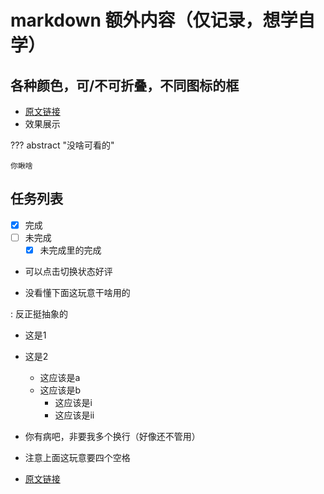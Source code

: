 # markdown 额外内容（仅记录，想学自学）

## 各种颜色，可/不可折叠，不同图标的框

- [原文链接](https://squidfunk.github.io/mkdocs-material/reference/admonitions/#inline-blocks-inline-end)
- 效果展示

??? abstract "没啥可看的"

    你瞅啥

## 任务列表

- [x] 完成
- [ ] 未完成
  * [x] 未完成里的完成

- 可以点击切换状态好评

- 没看懂下面这玩意干啥用的

:   反正挺抽象的

- 这是1
- 这是2
    - 这应该是a
    - 这应该是b
        - 这应该是i
        - 这应该是ii



- 你有病吧，非要我多个换行（好像还不管用）

- 注意上面这玩意要四个空格

- [原文链接](https://squidfunk.github.io/mkdocs-material/reference/lists/)